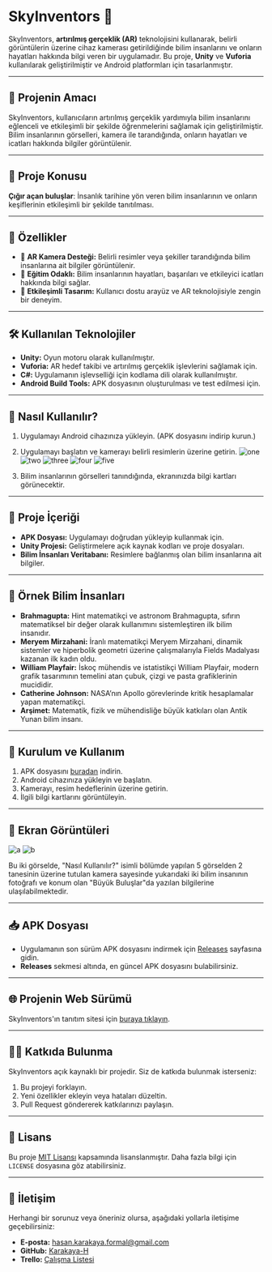 # SkyInventors 🌌

SkyInventors, **artırılmış gerçeklik (AR)** teknolojisini kullanarak, belirli görüntülerin üzerine cihaz kamerası getirildiğinde bilim insanlarını ve onların hayatları hakkında bilgi veren bir uygulamadır. Bu proje, **Unity** ve **Vuforia** kullanılarak geliştirilmiştir ve Android platformları için tasarlanmıştır.

---

## 🎯 Projenin Amacı
SkyInventors, kullanıcıların artırılmış gerçeklik yardımıyla bilim insanlarını eğlenceli ve etkileşimli bir şekilde öğrenmelerini sağlamak için geliştirilmiştir. Bilim insanlarının görselleri, kamera ile tarandığında, onların hayatları ve icatları hakkında bilgiler görüntülenir.

---

## 🧪 Proje Konusu
**Çığır açan buluşlar**: İnsanlık tarihine yön veren bilim insanlarının ve onların keşiflerinin etkileşimli bir şekilde tanıtılması.

---

## 🚀 Özellikler
- 📸 **AR Kamera Desteği:** Belirli resimler veya şekiller tarandığında bilim insanlarına ait bilgiler görüntülenir.
- 🧠 **Eğitim Odaklı:** Bilim insanlarının hayatları, başarıları ve etkileyici icatları hakkında bilgi sağlar.
- 🎨 **Etkileşimli Tasarım:** Kullanıcı dostu arayüz ve AR teknolojisiyle zengin bir deneyim.

---

## 🛠️ Kullanılan Teknolojiler
- **Unity:** Oyun motoru olarak kullanılmıştır.
- **Vuforia:** AR hedef takibi ve artırılmış gerçeklik işlevlerini sağlamak için.
- **C#:** Uygulamanın işlevselliği için kodlama dili olarak kullanılmıştır.
- **Android Build Tools:** APK dosyasının oluşturulması ve test edilmesi için.

---

## 📱 Nasıl Kullanılır?
1. Uygulamayı Android cihazınıza yükleyin. (APK dosyasını indirip kurun.)
2. Uygulamayı başlatın ve kamerayı belirli resimlerin üzerine getirin.
   ![one](https://github.com/user-attachments/assets/2ba9a45e-61aa-4229-bf21-6dc0a9ba8f0d)
   ![two](https://github.com/user-attachments/assets/6a0ed732-53b7-4ef3-b891-845e2834799e)
   ![three](https://github.com/user-attachments/assets/3ed5ab61-1b85-4f98-80a2-96532050b452)
   ![four](https://github.com/user-attachments/assets/729f9735-b575-4b56-8e6a-44cc3e9065e6)
   ![five](https://github.com/user-attachments/assets/476c956d-d868-45fd-adad-4a655fca1925)

3. Bilim insanlarının görselleri tanındığında, ekranınızda bilgi kartları görünecektir.

---

## 📂 Proje İçeriği
- **APK Dosyası:** Uygulamayı doğrudan yükleyip kullanmak için.
- **Unity Projesi:** Geliştirmelere açık kaynak kodları ve proje dosyaları.
- **Bilim İnsanları Veritabanı:** Resimlere bağlanmış olan bilim insanlarına ait bilgiler.

---

## 📜 Örnek Bilim İnsanları
- **Brahmagupta:** Hint matematikçi ve astronom Brahmagupta, sıfırın matematiksel bir değer olarak kullanımını sistemleştiren ilk bilim insanıdır.
- **Meryem Mirzahani:** İranlı matematikçi Meryem Mirzahani, dinamik sistemler ve hiperbolik geometri üzerine çalışmalarıyla Fields Madalyası kazanan ilk kadın oldu.
- **William Playfair:** İskoç mühendis ve istatistikçi William Playfair, modern grafik tasarımının temelini atan çubuk, çizgi ve pasta grafiklerinin mucididir.
- **Catherine Johnson:** NASA’nın Apollo görevlerinde kritik hesaplamalar yapan matematikçi.
- **Arşimet:** Matematik, fizik ve mühendisliğe büyük katkıları olan Antik Yunan bilim insanı.

---

## 🌟 Kurulum ve Kullanım
1. APK dosyasını [buradan](#) indirin.
2. Android cihazınıza yükleyin ve başlatın.
3. Kamerayı, resim hedeflerinin üzerine getirin.
4. İlgili bilgi kartlarını görüntüleyin.

---

## 📸 Ekran Görüntüleri
![a](https://github.com/user-attachments/assets/6cbdaf19-54f2-49fa-aca3-2708fbb7a564)
![b](https://github.com/user-attachments/assets/5f09552d-d581-4b31-9fec-65840a766e16)

Bu iki görselde, "Nasıl Kullanılır?" isimli bölümde yapılan 5 görselden 2 tanesinin üzerine tutulan kamera sayesinde yukarıdaki iki bilim insanının fotoğrafı ve konum olan "Büyük Buluşlar"da yazılan bilgilerine ulaşılabilmektedir.

---

## 📥 APK Dosyası
- Uygulamanın son sürüm APK dosyasını indirmek için [Releases](https://github.com/Karakaya-H/SkyInventors/releases) sayfasına gidin.
- **Releases** sekmesi altında, en güncel APK dosyasını bulabilirsiniz.

---

## 🌐 Projenin Web Sürümü
SkyInventors'ın tanıtım sitesi için [buraya tıklayın]([https://sky-inventors.vercel.app/](https://sky-inventors-site.vercel.app/)).

---

## 👨‍💻 Katkıda Bulunma
SkyInventors açık kaynaklı bir projedir. Siz de katkıda bulunmak isterseniz:
1. Bu projeyi forklayın.
2. Yeni özellikler ekleyin veya hataları düzeltin.
3. Pull Request göndererek katkılarınızı paylaşın.

---

## 🧾 Lisans
Bu proje [MIT Lisansı](https://opensource.org/licenses/MIT) kapsamında lisanslanmıştır. Daha fazla bilgi için `LICENSE` dosyasına göz atabilirsiniz.

---

## 📧 İletişim
Herhangi bir sorunuz veya öneriniz olursa, aşağıdaki yollarla iletişime geçebilirsiniz:
- **E-posta:** hasan.karakaya.formal@gmail.com
- **GitHub:** [Karakaya-H](https://github.com/Karakaya-H)
- **Trello:** [Çalışma Listesi](https://trello.com/b/B4MR39js/work-list)
